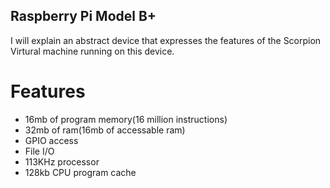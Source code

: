 ## Raspberry Pi Model B+
I will explain an abstract device that expresses the features of the Scorpion Virtural machine running on this device.

# Features
- 16mb of program memory(16 million instructions)
- 32mb of ram(16mb of accessable ram)
- GPIO access
- File I/O
- 113KHz processor
- 128kb CPU program cache
